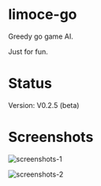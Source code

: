 # limoce-go
Greedy go game AI.

Just for fun.

# Status
Version: V0.2.5 (beta)

# Screenshots
![screenshots-1](screenshots/screenshot-1.png)

![screenshots-2](screenshots/screenshot-2.png)
